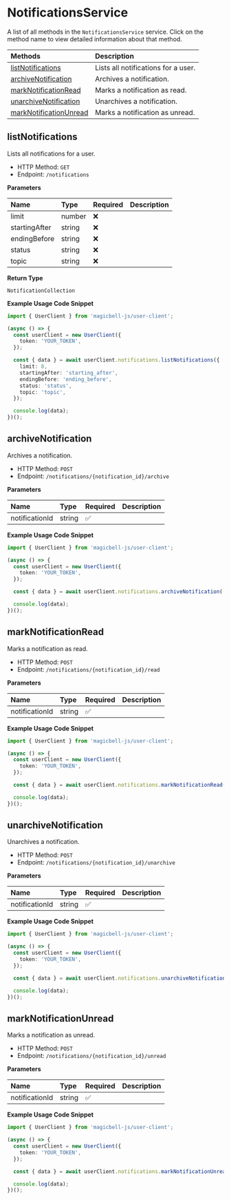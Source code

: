 # NotificationsService

A list of all methods in the `NotificationsService` service. Click on the method name to view detailed information about that method.

| Methods                                           | Description                         |
| :------------------------------------------------ | :---------------------------------- |
| [listNotifications](#listnotifications)           | Lists all notifications for a user. |
| [archiveNotification](#archivenotification)       | Archives a notification.            |
| [markNotificationRead](#marknotificationread)     | Marks a notification as read.       |
| [unarchiveNotification](#unarchivenotification)   | Unarchives a notification.          |
| [markNotificationUnread](#marknotificationunread) | Marks a notification as unread.     |

## listNotifications

Lists all notifications for a user.

- HTTP Method: `GET`
- Endpoint: `/notifications`

**Parameters**

| Name          | Type   | Required | Description |
| :------------ | :----- | :------- | :---------- |
| limit         | number | ❌       |             |
| startingAfter | string | ❌       |             |
| endingBefore  | string | ❌       |             |
| status        | string | ❌       |             |
| topic         | string | ❌       |             |

**Return Type**

`NotificationCollection`

**Example Usage Code Snippet**

```typescript
import { UserClient } from 'magicbell-js/user-client';

(async () => {
  const userClient = new UserClient({
    token: 'YOUR_TOKEN',
  });

  const { data } = await userClient.notifications.listNotifications({
    limit: 8,
    startingAfter: 'starting_after',
    endingBefore: 'ending_before',
    status: 'status',
    topic: 'topic',
  });

  console.log(data);
})();
```

## archiveNotification

Archives a notification.

- HTTP Method: `POST`
- Endpoint: `/notifications/{notification_id}/archive`

**Parameters**

| Name           | Type   | Required | Description |
| :------------- | :----- | :------- | :---------- |
| notificationId | string | ✅       |             |

**Example Usage Code Snippet**

```typescript
import { UserClient } from 'magicbell-js/user-client';

(async () => {
  const userClient = new UserClient({
    token: 'YOUR_TOKEN',
  });

  const { data } = await userClient.notifications.archiveNotification('notification_id');

  console.log(data);
})();
```

## markNotificationRead

Marks a notification as read.

- HTTP Method: `POST`
- Endpoint: `/notifications/{notification_id}/read`

**Parameters**

| Name           | Type   | Required | Description |
| :------------- | :----- | :------- | :---------- |
| notificationId | string | ✅       |             |

**Example Usage Code Snippet**

```typescript
import { UserClient } from 'magicbell-js/user-client';

(async () => {
  const userClient = new UserClient({
    token: 'YOUR_TOKEN',
  });

  const { data } = await userClient.notifications.markNotificationRead('notification_id');

  console.log(data);
})();
```

## unarchiveNotification

Unarchives a notification.

- HTTP Method: `POST`
- Endpoint: `/notifications/{notification_id}/unarchive`

**Parameters**

| Name           | Type   | Required | Description |
| :------------- | :----- | :------- | :---------- |
| notificationId | string | ✅       |             |

**Example Usage Code Snippet**

```typescript
import { UserClient } from 'magicbell-js/user-client';

(async () => {
  const userClient = new UserClient({
    token: 'YOUR_TOKEN',
  });

  const { data } = await userClient.notifications.unarchiveNotification('notification_id');

  console.log(data);
})();
```

## markNotificationUnread

Marks a notification as unread.

- HTTP Method: `POST`
- Endpoint: `/notifications/{notification_id}/unread`

**Parameters**

| Name           | Type   | Required | Description |
| :------------- | :----- | :------- | :---------- |
| notificationId | string | ✅       |             |

**Example Usage Code Snippet**

```typescript
import { UserClient } from 'magicbell-js/user-client';

(async () => {
  const userClient = new UserClient({
    token: 'YOUR_TOKEN',
  });

  const { data } = await userClient.notifications.markNotificationUnread('notification_id');

  console.log(data);
})();
```
